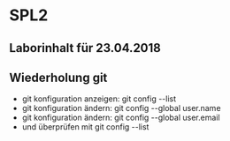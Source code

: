# SPL2

## Laborinhalt für 23.04.2018

## Wiederholung git 


* git konfiguration anzeigen: git config --list
* git konfiguration ändern: git config --global user.name
* git konfiguration ändern: git config --global user.email
* und überprüfen mit git config --list
